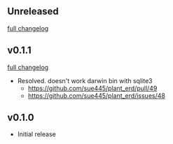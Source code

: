 ## Unreleased
[full changelog](http://github.com/sue445/gitpanda/compare/v0.1.1...master)

## v0.1.1
[full changelog](http://github.com/sue445/gitpanda/compare/v0.1.0...v0.1.1)

* Resolved. doesn't work darwin bin with sqlite3
  * https://github.com/sue445/plant_erd/pull/49
  * https://github.com/sue445/plant_erd/issues/48

## v0.1.0
* Initial release
